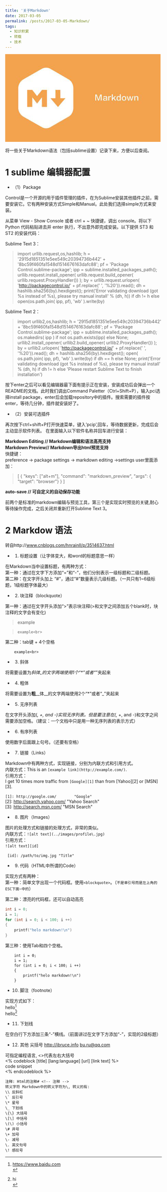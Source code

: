 ```yaml
---
title: '关于Markdown'
date: 2017-03-05
permalink: /posts/2017-03-05-Markdown/
tags:
  - 知识积累
  - 转载
  - 技术
---
```


!["markdown"](../images/markdown.jpg)

将一些关于Markdown语法（包括sublime设置）记录下来，方便以后查阅。

<!-- more -->
# 1 sublime 编辑器配置

* （1）Package 

Control是一个开源的用于插件管理的插件，在为Sublime安装其他插件之前，需要安装它。它有两种安装方式Simple和Manual。此处我们选择simple方式来安装。<br>

从菜单 View - Show Console 或者 ctrl + ~ 快捷键，调出 console。将以下 Python 代码粘贴进去并 enter 执行，不出意外即完成安装。以下提供 ST3 和 ST2 的安装代码：<br>

Sublime Text 3：<br>


>import urllib.request,os,hashlib; h = '2915d1851351e5ee549c20394736b442' + '8bc59f460fa1548d1514676163dafc88'; pf = 'Package Control.sublime-package'; ipp = sublime.installed_packages_path(); urllib.request.install_opener( urllib.request.build_opener( urllib.request.ProxyHandler()) ); by = urllib.request.urlopen( 'http://packagecontrol.io/' + pf.replace(' ', '%20')).read(); dh = hashlib.sha256(by).hexdigest(); print('Error validating download (got %s instead of %s), please try manual install' % (dh, h)) if dh != h else open(os.path.join( ipp, pf), 'wb' ).write(by)<br>

Sublime Text 2：<br>

>import urllib2,os,hashlib; h = '2915d1851351e5ee549c20394736b442' + '8bc59f460fa1548d1514676163dafc88'; pf = 'Package Control.sublime-package'; ipp = sublime.installed_packages_path(); os.makedirs( ipp ) if not os.path.exists(ipp) else None; urllib2.install_opener( urllib2.build_opener( urllib2.ProxyHandler()) ); by = urllib2.urlopen( 'http://packagecontrol.io/' + pf.replace(' ', '%20')).read(); dh = hashlib.sha256(by).hexdigest(); open( os.path.join( ipp, pf), 'wb' ).write(by) if dh == h else None; print('Error validating download (got %s instead of %s), please try manual install' % (dh, h) if dh != h else 'Please restart Sublime Text to finish installation')<br>

按下enter之后可以看见编辑器最下面有提示正在安装，安装成功后会弹出一个README的文档。此时我们调出Command Paletter（Ctrl+Shift+P），输入pci选择install package，enter后会加载repository中的插件。搜索需要的插件按enter，等待几分钟，插件就安装好了。<br>

* （2）安装可选插件

再次按下ctrl+shift+P打开快速菜单，键入’pcip’,回车，等待数据更新，完成后会主动显示软件列表。 在里面输入以下软件名称并回车进行安装：<br>

**Markdown Editing // Markdown编辑和语法高亮支持**<br>
**Markdown Preview// Markdown导出html预览支持** <br>
快捷键：<br>
preference -> package settings -> markdown editing ->settings user里面添加：<br>
>[
    { "keys": ["alt+m"], "command": "markdown_preview", "args": { "target": "browser"} }
]

**auto-save // 可自定义的自动保存功能** <br>


前两个是标准的markdown编辑与预览工具，第三个是实现实时预览的关键,耐心等待操作完成，之后关闭并重新打开Sublime Text 3。

# 2 Markdow 语法 

转自http://www.cnblogs.com/hnrainll/p/3514637.html

  * 1. 标题设置（让字体变大，和word的标题意思一样）

在Markdown当中设置标题，有两种方式：<br>
第一种：通过在文字下方添加“=”和“-”，他们分别表示一级标题和二级标题。<br>
第二种：在文字开头加上 “#”，通过“#”数量表示几级标题。（一共只有1~6级标题，1级标题字体最大）<br>

* 2. 块注释（blockquote）

第一种：通过在文字开头添加“>”表示块注释(>和文字之间添加五个blank时，块注释的文字会有变化)<br>

>example<br>

>     example<br>

第二种：tab键 + 4个空格<br>

        example<br>

* 3. 斜体

将需要设置为*斜*_体_的文字两端使用1个“*”或者“_”夹起来<br>

* 4. 粗体

将需要设置为**粗**__体__的文字两端使用2个“*”或者“_”夹起来<br>

* 5. 无序列表

在文字开头添加(*, +, and -)实现无序列表。但是要注意在(*, +, and -)和文字之间需要添加空格。（建议：一个文档中只是用一种无序列表的表示方式）<br>

* 6. 有序列表

使用数字后面跟上句号。（还要有空格）<br>

* 7. 链接（Links）

Markdown中有两种方式，实现链接，分别为内联方式和引用方式。<br>
内联方式：This is an `[example link](http://example.com/)`.<br>
引用方式：<br>
I get 10 times more traffic from `[Google][1]` than from [Yahoo][2] or [MSN][3].  <br>

`[1]: http://google.com/        "Google" `<br>
[2]: http://search.yahoo.com/  "Yahoo Search" <br>
[3]: http://search.msn.com/    "MSN Search"<br>
 

* 8. 图片（Images）

图片的处理方式和链接的处理方式，非常的类似。<br>
内联方式：`![alt text](../images/profile\.jpg)`<br>
引用方式：<br>
`![alt text][id]` <br>

` [id]: /path/to/img.jpg "Title"`<br>

* 9. 代码（HTML中所谓的Code）

实现方式有两种：<br>
第一种：简单文字出现一个代码框。使用`<blockquote>`。（`不是单引号而是左上角的ESC下面~中的`）<br>

第二种：漂亮的代码框，还可以自动高亮<br>

```cpp
int i = 0;
i = 1;
for (int i = 0; i < 100; i ++)
{
    printf("helo markdown!\n")
}
```

第三种：使用Tab和四个空格。

        int i = 0;
        i = 1;
        for (int i = 0; i < 100; i ++)
        {
            printf("helo markdown!\n")
        }


* 10. 脚注（footnote）

实现方式如下：<br>
hello[^3]<br>
hello[^hello]<br>

[^hello]: hi<br>
[^3]: https://www.baidu.com<br>

* 11. 下划线

在空白行下方添加三条“-”横线。（前面讲过在文字下方添加“-”，实现的2级标题）<br>

* 12. 其他 尖括号 http://ibruce.info bu.ru@qq.com

可指定编程语言, <>代表左右大括号<br>
<% codeblock [title] [lang:language] [url] [link text] %><br>
  code snippet<br>
<% endcodeblock %><br>

```
注释: Html的注释# <!-- 注释 -->
转义字符 Markdown中的转义字符为\, 转义的有:
\\ 反斜杠
\` 反引号
\* 星号
\_ 下划线
\{\} 大括号
\[\] 中括号
\(\) 小括号
\# 井号
\+ 加号
\- 减号
\. 英文句号
\! 感叹号
```













